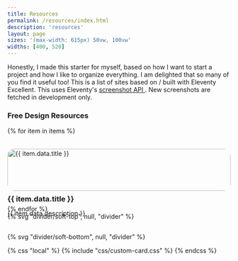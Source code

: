```yaml
---
title: Resources
permalink: /resources/index.html
description: 'resources'
layout: page
sizes: '(max-width: 615px) 50vw, 100vw'
widths: [400, 520]
---
```

<p>
  Honestly, I made this starter for myself, based on how I want to start a project and how I like to organize
  everything. I am delighted that so many of you find it useful too! This is a list of sites based on / built
  with Eleventy Excellent. This uses Eleventy's
  <a href="https://www.11ty.dev/docs/services/screenshots/">screenshot API </a>. New screenshots are fetched
  in development only.
</p>


<section class="section region flow">
  <h3 class="text-center">Free Design Resources</h3>
  <div class="grid" style="display: grid; grid-template-columns: repeat(auto-fit, minmax(250px, 1fr)); gap: 2rem;">
    {% for item in items %}
      <a href="{{ item.url }}" class="card" style="text-decoration: none;">
        <img src="{{ item.data.thumbnail }}" alt="{{ item.data.title }}" style="width: 100%; border-radius: 1rem;">
        <div class="flow" style="padding-top: 0.5rem;">
          <h3 style="margin: 0;">{{ item.data.title }}</h3>
          <p class="text-muted" style="font-size: 0.9rem;">{{ item.data.description }}</p>
        </div>
      </a>
    {% endfor %}
  </div>
</section>



<article class="full  section" style="--spot-color: var(--color-bg-accent)">
  {% svg "divider/soft-top", null, "divider" %}

  <section class="feature section__inner wrapper">
    <h2></h2>
  </section>

  {% svg "divider/soft-bottom", null, "divider" %}
</article>
{% css "local" %}
  {% include "css/custom-card.css" %}
{% endcss %}
